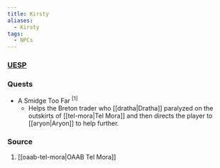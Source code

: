 ```yaml
---
title: Kirsty
aliases:
  - Kirsty
tags:
  - NPCs
---
```

### [UESP](https://en.uesp.net/wiki/Morrowind:Kirsty)
### Quests
* A Smidge Too Far <sup>[1]</sup>
	* Helps the Breton trader who [[dratha|Dratha]] paralyzed on the outskirts of [[tel-mora|Tel Mora]] and then directs the player to [[aryon|Aryon]] to help further.
### Source
1. [[oaab-tel-mora|OAAB Tel Mora]]
